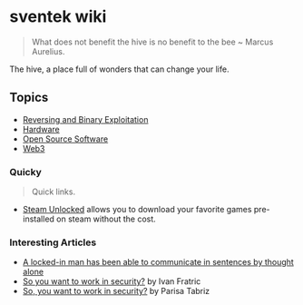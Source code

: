 # sventek wiki

> What does not benefit the hive is no benefit to the bee ~ Marcus Aurelius.

The hive, a place full of wonders that can change your life.

## Topics

- [Reversing and Binary Exploitation](./wiki/reversing.md)
- [Hardware](./wiki/hardware.md)
- [Open Source Software](./wiki/OSS.md)
- [Web3](./wiki/web3.md)

### Quicky

> Quick links.

- [Steam Unlocked](https://steamunlocked.net/) allows you to download your favorite games pre-installed on steam without the cost.

### Interesting Articles

- [A locked-in man has been able to communicate in sentences by thought alone](https://www.technologyreview.com/2022/03/22/1047664/locked-in-patient-bci-communicate-in-sentences/)
- [So you want to work in security?](https://ifsec.blogspot.com/2018/02/so-you-want-to-work-in-security-and-for.html?m=1) by Ivan Fratric
- [So, you want to work in security?](https://www.freecodecamp.org/news/so-you-want-to-work-in-security-bc6c10157d23) by Parisa Tabriz

